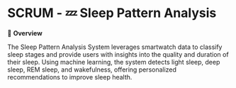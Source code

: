 # SCRUM - 💤 Sleep Pattern Analysis

📌 **Overview**

The Sleep Pattern Analysis System leverages smartwatch data to classify sleep stages and provide users with insights into the quality and duration of their sleep. Using machine learning, the system detects light sleep, deep sleep, REM sleep, and wakefulness, offering personalized recommendations to improve sleep health.

